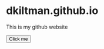 # dkiltman.github.io
This is my github website

<button onclick="myFunction()">Click me</button>

<p id="demo"></p>

<script>
function myFunction() {
  document.getElementById("demo").innerHTML = "Hello World";
